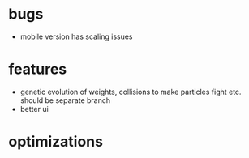 # bugs
- mobile version has scaling issues

# features
- genetic evolution of weights, collisions to make particles fight etc. should be separate branch
- better ui

# optimizations